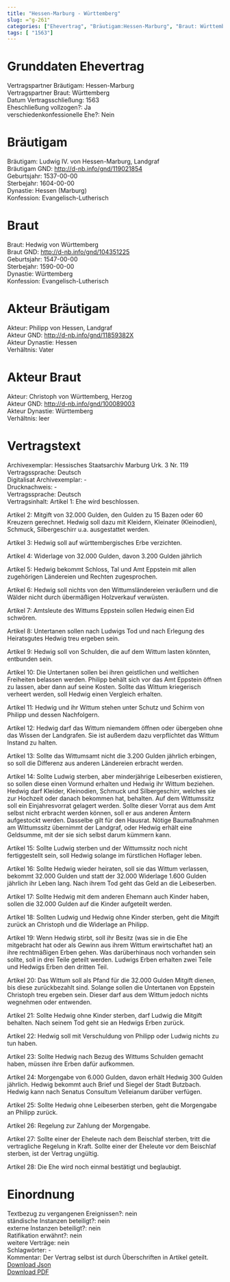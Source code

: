 ```yaml
---
title: "Hessen-Marburg - Württemberg"
slug: ="g-261"
categories: ["Ehevertrag", "Bräutigam:Hessen-Marburg", "Braut: Württemberg", "Eheschließung vollzogen?:Ja", "verschiedenkonfessionelle Ehe?:Nein", "Dynastie Bräutigam:Hessen (Marburg)", "Akteur Bräutigam:Philipp von Hessen, Landgraf", "Akteur Braut:Christoph von Württemberg, Herzog", "Textbezug?:nein", "Ständisch?:nein", "Ratifikation?:nein", "Sonstiges?:nein", "Bräutigam:Hessen-Marburg", "Braut: Württemberg"]
tags: [ "1563"]
---
```

<!--more-->

# Grunddaten Ehevertrag

Vertragspartner Bräutigam: Hessen-Marburg<br>
Vertragspartner Braut: Württemberg<br>
Datum Vertragsschließung: 1563<br>
Eheschließung vollzogen?: Ja<br>
verschiedenkonfessionelle Ehe?: Nein<br>
# Bräutigam

Bräutigam: Ludwig IV. von Hessen-Marburg, Landgraf<br>
Bräutigam GND: http://d-nb.info/gnd/119021854<br>
Geburtsjahr: 1537-00-00<br>
Sterbejahr: 1604-00-00<br>
Dynastie: Hessen (Marburg)<br>
Konfession: Evangelisch-Lutherisch<br>
# Braut

Braut: Hedwig von Württemberg<br>
Braut GND: http://d-nb.info/gnd/104351225<br>
Geburtsjahr: 1547-00-00<br>
Sterbejahr: 1590-00-00<br>
Dynastie: Württemberg<br>
Konfession: Evangelisch-Lutherisch<br>
# Akteur Bräutigam

Akteur: Philipp von Hessen, Landgraf<br>
Akteur GND: http://d-nb.info/gnd/11859382X<br>
Akteur Dynastie: Hessen<br>
Verhältnis: Vater<br>
# Akteur Braut

Akteur: Christoph von Württemberg, Herzog<br>
Akteur GND: http://d-nb.info/gnd/100089003<br>
Akteur Dynastie: Württemberg<br>
Verhältnis: leer<br>
# Vertragstext

Archivexemplar: Hessisches Staatsarchiv Marburg Urk. 3 Nr. 119<br>
Vertragssprache: Deutsch<br>
Digitalisat Archivexemplar: -<br>
Drucknachweis: -<br>
Vertragssprache: Deutsch<br>
Vertragsinhalt: Artikel 1: 
Ehe wird beschlossen.

Artikel 2:
Mitgift von 32.000 Gulden, den Gulden zu 15 Bazen oder 60 Kreuzern gerechnet.
Hedwig soll dazu mit Kleidern, Kleinater (Kleinodien), Schmuck, Silbergeschirr u.a. ausgestattet werden.

Artikel 3:
Hedwig soll auf württembergisches Erbe verzichten.

Artikel 4:
Widerlage von 32.000 Gulden, davon 3.200 Gulden jährlich

Artikel 5:
Hedwig bekommt Schloss, Tal und Amt Eppstein mit allen zugehörigen Ländereien und Rechten zugesprochen.

Artikel 6:
Hedwig soll nichts von den Wittumsländereien veräußern und die Wälder nicht durch übermäßigen Holzverkauf verwüsten.

Artikel 7:
Amtsleute des Wittums Eppstein sollen Hedwig einen Eid schwören.

Artikel 8: 
Untertanen sollen nach Ludwigs Tod und nach Erlegung des Heiratsgutes Hedwig treu ergeben sein.

Artikel 9:
Hedwig soll von Schulden, die auf dem Wittum lasten könnten, entbunden sein.

Artikel 10:
Die Untertanen sollen bei ihren geistlichen und weltlichen Freiheiten belassen werden.
Philipp behält sich vor das Amt Eppstein öffnen zu lassen, aber dann auf seine Kosten.
Sollte das Wittum kriegerisch verheert werden, soll Hedwig einen Vergleich erhalten.

Artikel 11:
Hedwig und ihr Wittum stehen unter Schutz und Schirm von Philipp und dessen Nachfolgern.

Artikel 12:
Hedwig darf das Wittum niemandem öffnen oder übergeben ohne das Wissen der Landgrafen. Sie ist außerdem dazu verpflichtet das Wittum Instand zu halten.

Artikel 13:
Sollte das Wittumsamt nicht die 3.200 Gulden jährlich erbingen, so soll die Differenz aus anderen Ländereien erbracht werden.

Artikel 14:
Sollte Ludwig sterben, aber minderjährige Leibeserben existieren, so sollen diese einen Vormund erhalten und Hedwig ihr Wittum beziehen.
Hedwig darf Kleider, Kleinodien, Schmuck und Silbergeschirr, welches sie zur Hochzeit oder danach bekommen hat, behalten.
Auf dem Wittumssitz soll ein Einjahresvorrat gelagert werden. Sollte dieser Vorrat aus dem Amt selbst nicht erbracht werden können, soll er aus anderen Ämtern aufgestockt werden.
Dasselbe gilt für den Hausrat.
Nötige Baumaßnahmen am Wittumssitz übernimmt der Landgraf, oder Hedwig erhält eine Geldsumme, mit der sie sich selbst darum kümmern kann.

Artikel 15:
Sollte Ludwig sterben und der Wittumssitz noch nicht fertiggestellt sein, soll Hedwig solange im fürstlichen Hoflager leben.

Artikel 16:
Sollte Hedwig wieder heiraten, soll sie das Wittum verlassen, bekommt 32.000 Gulden und statt der 32.000 Widerlage 1.600 Gulden jährlich ihr Leben lang.
Nach ihrem Tod geht das Geld an die Leibeserben.

Artikel 17:
Sollte Hedwig mit dem anderen Ehemann auch Kinder haben, sollen die 32.000 Gulden auf die Kinder aufgeteilt werden.

Artikel 18:
Sollten Ludwig und Hedwig ohne Kinder sterben, geht die Mitgift zurück an Christoph und die Widerlage an Philipp.

Artikel 19:
Wenn Hedwig stirbt, soll ihr Besitz (was sie in die Ehe mitgebracht hat oder als Gewinn aus ihrem Wittum erwirtschaftet hat) an ihre rechtmäßigen Erben gehen. Was darüberhinaus noch vorhanden sein sollte, soll in drei Teile geteilt werden. Ludwigs Erben erhalten zwei Teile und Hedwigs Erben den dritten Teil.

Artikel 20:
Das Wittum soll als Pfand für die 32.000 Gulden Mitgift dienen, bis diese zurückbezahlt sind. Solange sollen die Untertanen von Eppstein Christoph treu ergeben sein. Dieser darf aus dem Wittum jedoch nichts wegnehmen oder entwenden.

Artikel 21:
Sollte Hedwig ohne Kinder sterben, darf Ludwig die Mitgift behalten. Nach seinem Tod geht sie an Hedwigs Erben zurück.

Artikel 22:
Hedwig soll mit Verschuldung von Philipp oder Ludwig nichts zu tun haben.

Artikel 23:
Sollte Hedwig nach Bezug des Wittums Schulden gemacht haben, müssen ihre Erben dafür aufkommen.

Artikel 24:
Morgengabe von 6.000 Gulden, davon erhält Hedwig 300 Gulden jährlich. Hedwig bekommt auch Brief und Siegel der Stadt Butzbach.
Hedwig kann nach Senatus Consultum Velleianum darüber verfügen.

Artikel 25:
Sollte Hedwig ohne Leibeserben sterben, geht die Morgengabe an Philipp zurück.

Artikel 26:
Regelung zur Zahlung der Morgengabe.

Artikel 27:
Sollte einer der Eheleute nach dem Beischlaf sterben, tritt die vertragliche Regelung in Kraft.
Sollte einer der Eheleute vor dem Beischlaf sterben, ist der Vertrag ungültig.

Artikel 28:
Die Ehe wird noch einmal bestätigt und beglaubigt.<br>
# Einordnung

Textbezug zu vergangenen Ereignissen?: nein<br>
ständische Instanzen beteiligt?: nein<br>
externe Instanzen beteiligt?: nein<br>
Ratifikation erwähnt?: nein<br>
weitere Verträge: nein<br>
Schlagwörter: -<br>
Kommentar: Der Vertrag selbst ist durch Überschriften in Artikel geteilt.<br>
[Download Json](/vertraege/vertrag-261.json)<br>
[Download PDF](/vertraege/v187.pdf)